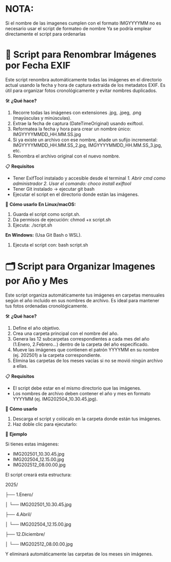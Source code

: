 # NOTA: 
Si el nombre de las imagenes cumplen con el formato IMGYYYYMM no es necesario usar el script de formateo de nombre
Ya se podría emplear directamente el script para ordenarlas

# 📸 Script para Renombrar Imágenes por Fecha EXIF
Este script renombra automáticamente todas las imágenes en el directorio actual usando la fecha y hora de captura extraída de los metadatos EXIF. 
Es útil para organizar fotos cronológicamente y evitar nombres duplicados.

🛠️ **¿Qué hace?**
1. Recorre todas las imágenes con extensiones .jpg, .jpeg, .png (mayúsculas y minúsculas).
2. Extrae la fecha de captura (DateTimeOriginal) usando exiftool.
3. Reformatea la fecha y hora para crear un nombre único: IMGYYYYMMDD_HH.MM.SS.jpg
4. Si ya existe un archivo con ese nombre, añade un sufijo incremental: IMGYYYYMMDD_HH.MM.SS_2.jpg, IMGYYYYMMDD_HH.MM.SS_3.jpg, etc.
5. Renombra el archivo original con el nuevo nombre.

📋 **Requisitos**
- Tener ExifTool instalado y accesible desde el terminal
      _1. Abrir cmd como administrador
      2. Usar el comando: choco install exiftool_
- Tener Git instalado -> ejecutar git bash
- Ejecutar el script en el directorio donde están las imágenes.

🚀 **Cómo usarlo**
**En Linux/macOS:**
1. Guarda el script como script.sh.
2. Da permisos de ejecución:
    chmod +x script.sh
3. Ejecuta:
    ./script.sh

**En Windows:**
(Usa Git Bash o WSL).
1. Ejecuta el script con:
    bash script.sh

# 🗂️ Script para Organizar Imagenes por Año y Mes
Este script organiza automáticamente tus imágenes en carpetas mensuales según el año incluido en sus nombres de archivo. 
Es ideal para mantener tus fotos ordenadas cronológicamente.

🛠️ **¿Qué hace?**
1. Define el año objetivo.
2. Crea una carpeta principal con el nombre del año.
3. Genera las 12 subcarpetas correspondientes a cada mes del año (1.Enero, 2.Febrero...) dentro de la carpeta del año especificado.
4. Mueve las imágenes que contienen el patrón YYYYMM en su nombre (ej. 202501) a la carpeta correspondiente.
5. Elimina las carpetas de los meses vacías si no se movió ningún archivo a ellas.

📋 **Requisitos**
- El script debe estar en el mismo directorio que las imágenes.
- Los nombres de archivo deben contener el año y mes en formato YYYYMM (ej. IMG202504_10.30.45.jpg).

🚀 **Cómo usarlo**
1. Descarga el script y colócalo en la carpeta donde están tus imágenes.
3. Haz doble clic para ejecutarlo:
    
🧠 **Ejemplo**

Si tienes estas imágenes:

- IMG202501_10.30.45.jpg
- IMG202504_12.15.00.jpg
- IMG202512_08.00.00.jpg

El script creará esta estructura:

2025/

├── 1.Enero/

│   └── IMG202501_10.30.45.jpg

├── 4.Abril/

│   └── IMG202504_12.15.00.jpg

├── 12.Diciembre/

│   └── IMG202512_08.00.00.jpg

Y eliminará automáticamente las carpetas de los meses sin imágenes.
